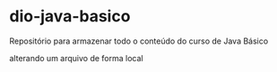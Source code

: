 # dio-java-basico
Repositório para armazenar todo o conteúdo do curso de Java Básico

alterando um arquivo de forma local